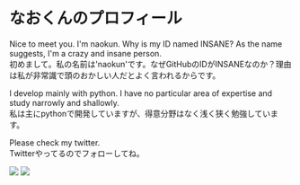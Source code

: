 # なおくんのプロフィール

Nice to meet you. I'm naokun. Why is my ID named INSANE? As the name suggests, I'm a crazy and insane person.  
初めまして。私の名前は'naokun'です。なぜGitHubのIDがINSANEなのか？理由は私が非常識で頭のおかしい人だとよく言われるからです。  
  
I develop mainly with python. I have no particular area of expertise and study narrowly and shallowly.  
私は主にpythonで開発していますが、得意分野はなく浅く狭く勉強しています。  

Please check my twitter.  
Twitterやってるのでフォローしてね。
 
![](https://img.shields.io/badge/I%20love-Python-success) ![](https://img.shields.io/twitter/follow/nao_consulting?style=social)
